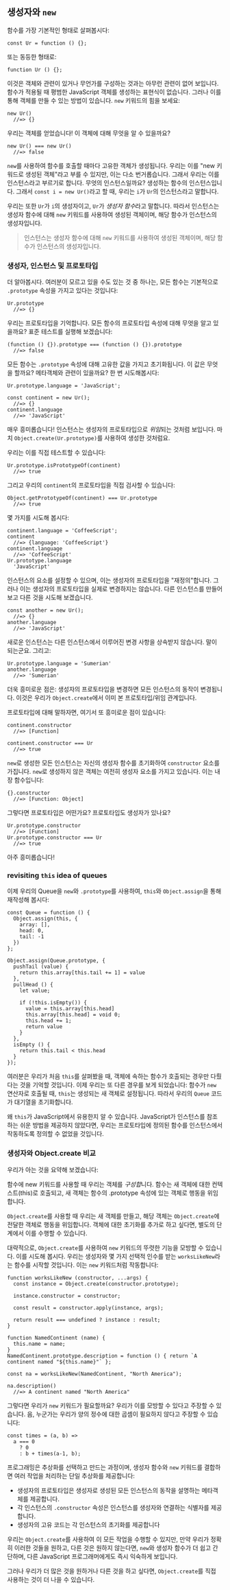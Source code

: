 ## 생성자와 `new`

함수를 가장 기본적인 형태로 살펴봅시다:

    const Ur = function () {};

또는 동등한 형태로:

    function Ur () {};

이것은 객체와 관련이 있거나 무언가를 구성하는 것과는 아무런 관련이 없어 보입니다. 함수가 적용될 때 평범한 JavaScript 객체를 생성하는 표현식이 없습니다. 그러나 이를 통해 객체를 만들 수 있는 방법이 있습니다. `new` 키워드의 힘을 보세요:

    new Ur()
      //=> {}

우리는 객체를 얻었습니다! 이 객체에 대해 무엇을 알 수 있을까요?

    new Ur() === new Ur()
      //=> false

`new`를 사용하여 함수를 호출할 때마다 고유한 객체가 생성됩니다. 우리는 이를 "new 키워드로 생성된 객체"라고 부를 수 있지만, 이는 다소 번거롭습니다. 그래서 우리는 이를 인스턴스라고 부르기로 합니다. 무엇의 인스턴스일까요? 생성하는 함수의 인스턴스입니다. 그래서 `const i = new Ur()`라고 할 때, 우리는 `i`가 `Ur`의 인스턴스라고 말합니다.


우리는 또한 `Ur`가 `i`의 생성자이고, `Ur`가 *생성자 함수*라고 말합니다. 따라서 인스턴스는 생성자 함수에 대해 `new` 키워드를 사용하여 생성된 객체이며, 해당 함수가 인스턴스의 생성자입니다.

> 인스턴스는 생성자 함수에 대해 `new` 키워드를 사용하여 생성된 객체이며, 해당 함수가 인스턴스의 생성자입니다.

### 생성자, 인스턴스 및 프로토타입

더 알아봅시다. 여러분이 모르고 있을 수도 있는 것 중 하나는, 모든 함수는 기본적으로 `.prototype` 속성을 가지고 있다는 것입니다:

    Ur.prototype
      //=> {}

우리는 프로토타입을 기억합니다. 모든 함수의 프로토타입 속성에 대해 무엇을 알고 있을까요? 표준 테스트를 실행해 보겠습니다:

    (function () {}).prototype === (function () {}).prototype
      //=> false

모든 함수는 `.prototype` 속성에 대해 고유한 값을 가지고 초기화됩니다. 이 값은 무엇을 할까요? 메타객체와 관련이 있을까요? 한 번 시도해봅시다:

    Ur.prototype.language = 'JavaScript';

    const continent = new Ur();
      //=> {}
    continent.language
      //=> 'JavaScript'

매우 흥미롭습니다! 인스턴스는 생성자의 프로토타입으로 *위임*되는 것처럼 보입니다. 마치 `Object.create(Ur.prototype)`를 사용하여 생성한 것처럼요.

우리는 이를 직접 테스트할 수 있습니다:

    Ur.prototype.isPrototypeOf(continent)
      //=> true

그리고 우리의 `continent`의 프로토타입을 직접 검사할 수 있습니다:

    Object.getPrototypeOf(continent) === Ur.prototype
      //=> true

몇 가지를 시도해 봅시다:

    continent.language = 'CoffeeScript';
    continent
      //=> {language: 'CoffeeScript'}
    continent.language
      //=> 'CoffeeScript'
    Ur.prototype.language
      'JavaScript'

인스턴스의 요소를 설정할 수 있으며, 이는 생성자의 프로토타입을 "재정의"합니다. 그러나 이는 생성자의 프로토타입을 실제로 변경하지는 않습니다. 다른 인스턴스를 만들어보고 다른 것을 시도해 보겠습니다.

    const another = new Ur();
      //=> {}
    another.language
      //=> 'JavaScript'

새로운 인스턴스는 다른 인스턴스에서 이루어진 변경 사항을 상속받지 않습니다. 말이 되는군요. 그리고:

    Ur.prototype.language = 'Sumerian'
    another.language
      //=> 'Sumerian'

더욱 흥미로운 점은: 생성자의 프로토타입을 변경하면 모든 인스턴스의 동작이 변경됩니다. 이것은 우리가 `Object.create`에서 이미 본 프로토타입/위임 관계입니다.

프로토타입에 대해 말하자면, 여기서 또 흥미로운 점이 있습니다:

    continent.constructor
      //=> [Function]

    continent.constructor === Ur
      //=> true

`new`로 생성한 모든 인스턴스는 자신의 생성자 함수를 초기화하여 `constructor` 요소를 가집니다. `new`로 생성하지 않은 객체는 여전히 생성자 요소를 가지고 있습니다. 이는 내장 함수입니다:

    {}.constructor
      //=> [Function: Object]

그렇다면 프로토타입은 어떤가요? 프로토타입도 생성자가 있나요?

    Ur.prototype.constructor
      //=> [Function]
    Ur.prototype.constructor === Ur
      //=> true

아주 흥미롭습니다!

### revisiting `this` idea of queues

이제 우리의 Queue을 `new`와 `.prototype`를 사용하여, `this`와 `Object.assign`을 통해 재작성해 봅시다:

    const Queue = function () {
      Object.assign(this, {
        array: [],
        head: 0,
        tail: -1
      })
    };

    Object.assign(Queue.prototype, {
      pushTail (value) {
        return this.array[this.tail += 1] = value
      },
      pullHead () {
        let value;

        if (!this.isEmpty()) {
          value = this.array[this.head]
          this.array[this.head] = void 0;
          this.head += 1;
          return value
        }
      },
      isEmpty () {
        return this.tail < this.head
      }
    });

여러분은 우리가 처음 `this`를 살펴봤을 때, 객체에 속하는 함수가 호출되는 경우만 다뤘다는 것을 기억할 것입니다. 이제 우리는 또 다른 경우를 보게 되었습니다: 함수가 `new` 연산자로 호출될 때, `this`는 생성되는 새 객체로 설정됩니다. 따라서 우리의 `Queue` 코드가 대기열을 초기화합니다.

왜 `this`가 JavaScript에서 유용한지 알 수 있습니다. JavaScript가 인스턴스를 참조하는 쉬운 방법을 제공하지 않았다면, 우리는 프로토타입에 정의된 함수를 인스턴스에서 작동하도록 정의할 수 없었을 것입니다.

### 생성자와 Object.create 비교

우리가 아는 것을 요약해 보겠습니다:

함수에 new 키워드를 사용할 때 우리는 객체를 *구성합*니다. 함수는 새 객체에 대한 컨텍스트(this)로 호출되고, 새 객체는 함수의 .prototype 속성에 있는 객체로 행동을 위임합니다.

`Object.create`를 사용할 때 우리는 새 객체를 만들고, 해당 객체는 `Object.create`에 전달한 객체로 행동을 위임합니다. 객체에 대한 초기화를 추가로 하고 싶다면, 별도의 단계에서 이를 수행할 수 있습니다.

대략적으로, `Object.create`를 사용하여 `new` 키워드의 뚜렷한 기능을 모방할 수 있습니다. 이를 시도해 봅시다. 우리는 생성자와 몇 가지 선택적 인수를 받는 `worksLikeNew`라는 함수를 시작할 것입니다. 이는 `new` 키워드처럼 작동합니다:


    function worksLikeNew (constructor, ...args) {
      const instance = Object.create(constructor.prototype);

      instance.constructor = constructor;

      const result = constructor.apply(instance, args);

      return result === undefined ? instance : result;
    }

    function NamedContinent (name) {
      this.name = name;
    }
    NamedContinent.prototype.description = function () { return `A continent named "${this.name}"` };

    const na = worksLikeNew(NamedContinent, "North America");

    na.description()
      //=> A continent named "North America"

그렇다면 우리가 `new` 키워드가 필요할까요? 우리가 이를 모방할 수 있다고 주장할 수 있습니다. 음, 누군가는 우리가 양의 정수에 대한 곱셈이 필요하지 않다고 주장할 수 있습니다:

    const times = (a, b) =>
      a === 0
        ? 0
        : b + times(a-1, b);

프로그래밍은 추상화를 선택하고 만드는 과정이며, 생성자 함수와 `new` 키워드를 결합하면 여러 작업을 처리하는 단일 추상화를 제공합니다:

- 생성자의 프로토타입은 생성자로 생성된 모든 인스턴스의 동작을 설명하는 메타객체를 제공합니다.
- 각 인스턴스의 `.constructor` 속성은 인스턴스를 생성자와 연결하는 식별자를 제공합니다.
- 생성자의 고유 코드는 각 인스턴스의 초기화를 제공합니다

우리는 `Object.create`를 사용하여 이 모든 작업을 수행할 수 있지만, 만약 우리가 정확히 이러한 것들을 원하고, 다른 것은 원하지 않는다면, `new`와 생성자 함수가 더 쉽고 간단하며, 다른 JavaScript 프로그래머에게도 즉시 익숙하게 보입니다.

그러나 우리가 더 많은 것을 원하거나 다른 것을 하고 싶다면, `Object.create`를 직접 사용하는 것이 더 나을 수 있습니다.
